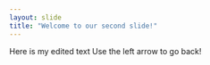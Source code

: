 ```yaml
---
layout: slide
title: "Welcome to our second slide!"
---
```

Here is my edited text
Use the left arrow to go back!
